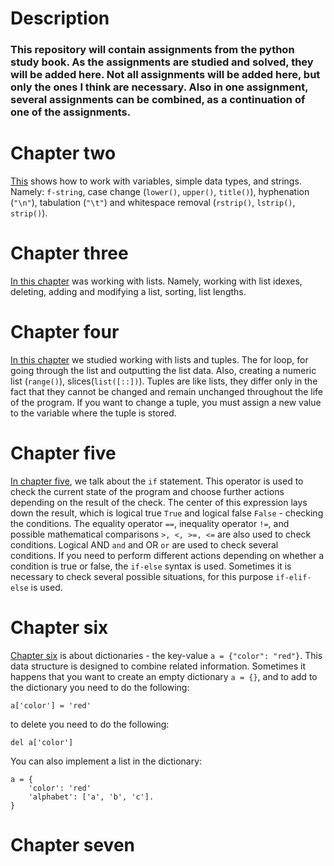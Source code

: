 # Description

### This repository will contain assignments from the python study book. As the assignments are studied and solved, they will be added here. Not all assignments will be added here, but only the ones I think are necessary. Also in one assignment, several assignments can be combined, as a continuation of one of the assignments.

# Chapter two

[This](https://github.com/goryay/study-python/tree/main/chap_2) shows how to work with variables, simple data types, and
strings. Namely: `f-string`, case change (`lower()`, `upper()`, `title()`), hyphenation (`"\n"`), tabulation (`"\t"`)
and whitespace removal (`rstrip()`, `lstrip()`, `strip()`).

# Chapter three

[In this chapter](https://github.com/goryay/study-python/tree/main/chap_3) was working with lists. Namely, working with
list idexes, deleting, adding and modifying a list, sorting, list lengths.

# Chapter four

[In this chapter](https://github.com/goryay/study-python/tree/main/chap_4) we studied working with lists and tuples.
The for loop, for going through the list and outputting the list data. Also, creating a numeric list (`range()`),
slices(`list([::])`).
Tuples are like lists, they differ only in the fact that they cannot be changed and remain unchanged throughout the life
of the program. If you want to change a tuple, you must assign a new value to the variable where the tuple is stored.

# Chapter five

[In chapter five](https://github.com/goryay/study-python/tree/main/chap_5), we talk about the `if` statement. This
operator is used to check the current state of the program and choose further actions depending on the result of the
check. The center of this expression lays down the result, which is logical true `True` and logical false `False` -
checking the conditions. The equality operator `==`, inequality operator `!=`, and possible mathematical
comparisons `>, <, >=, <=` are also used to check conditions. Logical AND `and` and OR `or` are used to check several
conditions.
If you need to perform different actions depending on whether a condition is true or false, the `if-else` syntax is
used. Sometimes it is necessary to check several possible situations, for this purpose `if-elif-else` is used.

# Chapter six

[Chapter six](https://github.com/goryay/study-python/tree/main/chap_6) is about dictionaries - the key-value
`a = {"color": "red"}`. This data structure is designed to combine
related information. Sometimes it happens that you want to create an empty dictionary `a = {}`, and to add to the
dictionary you need to do the following:

```
a['color'] = 'red'
```

to delete you need to do the following:

```
del a['color']
```

You can also implement a list in the dictionary:

```
a = {
    'color': 'red'
    'alphabet': ['a', 'b', 'c'].
}
```

# Chapter seven

